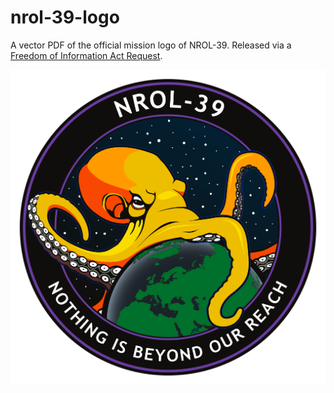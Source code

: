 # nrol-39-logo

A vector PDF of the official mission logo of NROL-39. Released via a [Freedom of Information Act Request](https://www.muckrock.com/foi/united-states-of-america-10/nrol-39-mission-logo-78740/).

![](nrol_39.png)
